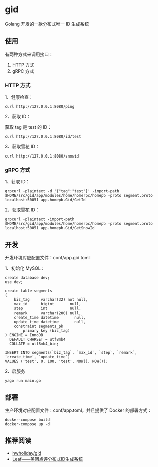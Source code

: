 # gid

Golang 开发的一款分布式唯一 ID 生成系统

## 使用

有两种方式来调用接口：

1. HTTP 方式
2. gRPC 方式

### HTTP 方式

1、健康检查：

```
curl http://127.0.0.1:8080/ping
```

2、获取 ID：

获取 tag 是 test 的 ID：

```
curl http://127.0.0.1:8080/id/test
```

3、获取雪花 ID：

```
curl http://127.0.0.1:8080/snowid
```

### gRPC 方式

1、获取 ID：

```
grpcurl -plaintext -d '{"tag":"test"}' -import-path $HOME/src/gid/app/modules/home/homerpc/homepb -proto segment.proto localhost:50051 app.homepb.Gid/GetId
```

2、获取雪花 ID：

```
grpcurl -plaintext -import-path $HOME/src/gid/app/modules/home/homerpc/homepb -proto segment.proto localhost:50051 app.homepb.Gid/GetSnowId
```

## 开发

开发环境对应配置文件：conf/app.gid.toml

1、初始化 MySQL：

```
create database dev;
use dev;
```

```
create table segments
(
    biz_tag     varchar(32) not null,
    max_id      bigint       null,
    step        int          null,
    remark      varchar(200) null,
    create_time datetime       null,
    update_time datetime       null,
    constraint segments_pk
        primary key (biz_tag)
) ENGINE = InnoDB
  DEFAULT CHARSET = utf8mb4
  COLLATE = utf8mb4_bin;
```

```
INSERT INTO segments(`biz_tag`, `max_id`, `step`, `remark`, `create_time`, `update_time`)
VALUES ('test', 0, 100, 'test', NOW(), NOW());
```

2、启服务

```
yago run main.go
```

## 部署

生产环境对应配置文件：conf/app.toml，并且提供了 Docker 的部署方式：

```
docker-compose build
docker-compose up -d
```

## 推荐阅读

- [hwholiday/gid](https://github.com/hwholiday/gid)
- [Leaf——美团点评分布式ID生成系统](https://tech.meituan.com/2017/04/21/mt-leaf.html)